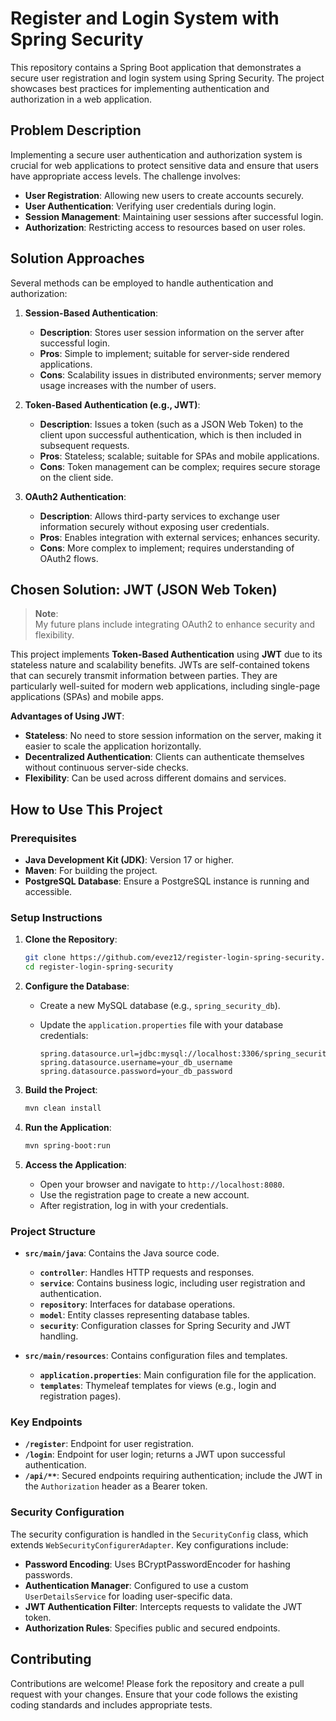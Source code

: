 # Register and Login System with Spring Security

This repository contains a Spring Boot application that demonstrates a secure user registration and login system using Spring Security. The project showcases best practices for implementing authentication and authorization in a web application.

## Problem Description

Implementing a secure user authentication and authorization system is crucial for web applications to protect sensitive data and ensure that users have appropriate access levels. The challenge involves:

- **User Registration**: Allowing new users to create accounts securely.
- **User Authentication**: Verifying user credentials during login.
- **Session Management**: Maintaining user sessions after successful login.
- **Authorization**: Restricting access to resources based on user roles.

## Solution Approaches

Several methods can be employed to handle authentication and authorization:

1. **Session-Based Authentication**:
   - **Description**: Stores user session information on the server after successful login.
   - **Pros**: Simple to implement; suitable for server-side rendered applications.
   - **Cons**: Scalability issues in distributed environments; server memory usage increases with the number of users.

2. **Token-Based Authentication (e.g., JWT)**:
   - **Description**: Issues a token (such as a JSON Web Token) to the client upon successful authentication, which is then included in subsequent requests.
   - **Pros**: Stateless; scalable; suitable for SPAs and mobile applications.
   - **Cons**: Token management can be complex; requires secure storage on the client side.

3. **OAuth2 Authentication**:
   - **Description**: Allows third-party services to exchange user information securely without exposing user credentials.
   - **Pros**: Enables integration with external services; enhances security.
   - **Cons**: More complex to implement; requires understanding of OAuth2 flows.

## Chosen Solution: JWT (JSON Web Token)
> **Note**:  
> My future plans include integrating OAuth2 to enhance security and flexibility.

This project implements **Token-Based Authentication** using **JWT** due to its stateless nature and scalability benefits. JWTs are self-contained tokens that can securely transmit information between parties. They are particularly well-suited for modern web applications, including single-page applications (SPAs) and mobile apps.

**Advantages of Using JWT**:

- **Stateless**: No need to store session information on the server, making it easier to scale the application horizontally.
- **Decentralized Authentication**: Clients can authenticate themselves without continuous server-side checks.
- **Flexibility**: Can be used across different domains and services.

## How to Use This Project

### Prerequisites

- **Java Development Kit (JDK)**: Version 17 or higher.
- **Maven**: For building the project.
- **PostgreSQL Database**: Ensure a PostgreSQL instance is running and accessible.

### Setup Instructions

1. **Clone the Repository**:

   ```bash
   git clone https://github.com/evez12/register-login-spring-security.git
   cd register-login-spring-security
   ```

2. **Configure the Database**:

   - Create a new MySQL database (e.g., `spring_security_db`).
   - Update the `application.properties` file with your database credentials:

     ```properties
     spring.datasource.url=jdbc:mysql://localhost:3306/spring_security_db
     spring.datasource.username=your_db_username
     spring.datasource.password=your_db_password
     ```

3. **Build the Project**:

   ```bash
   mvn clean install
   ```

4. **Run the Application**:

   ```bash
   mvn spring-boot:run
   ```

5. **Access the Application**:

   - Open your browser and navigate to `http://localhost:8080`.
   - Use the registration page to create a new account.
   - After registration, log in with your credentials.

### Project Structure

- **`src/main/java`**: Contains the Java source code.
  - **`controller`**: Handles HTTP requests and responses.
  - **`service`**: Contains business logic, including user registration and authentication.
  - **`repository`**: Interfaces for database operations.
  - **`model`**: Entity classes representing database tables.
  - **`security`**: Configuration classes for Spring Security and JWT handling.

- **`src/main/resources`**: Contains configuration files and templates.
  - **`application.properties`**: Main configuration file for the application.
  - **`templates`**: Thymeleaf templates for views (e.g., login and registration pages).

### Key Endpoints

- **`/register`**: Endpoint for user registration.
- **`/login`**: Endpoint for user login; returns a JWT upon successful authentication.
- **`/api/**`**: Secured endpoints requiring authentication; include the JWT in the `Authorization` header as a Bearer token.

### Security Configuration

The security configuration is handled in the `SecurityConfig` class, which extends `WebSecurityConfigurerAdapter`. Key configurations include:

- **Password Encoding**: Uses BCryptPasswordEncoder for hashing passwords.
- **Authentication Manager**: Configured to use a custom `UserDetailsService` for loading user-specific data.
- **JWT Authentication Filter**: Intercepts requests to validate the JWT token.
- **Authorization Rules**: Specifies public and secured endpoints.

## Contributing

Contributions are welcome! Please fork the repository and create a pull request with your changes. Ensure that your code follows the existing coding standards and includes appropriate tests.

